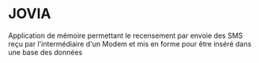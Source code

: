# JOVIA
Application de mémoire permettant le recensement par envoie des SMS reçu par l'intermédiaire d'un Modem et mis en forme pour être inséré dans une base des données
